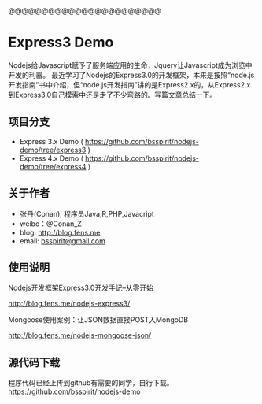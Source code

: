 @@@@@@@@@@@@@@@@@@@@@@@

Express3 Demo
==============================

Nodejs给Javascript赋予了服务端应用的生命，Jquery让Javascript成为浏览中开发的利器。 最近学习了Nodejs的Express3.0的开发框架，本来是按照“node.js开发指南”书中介绍，但“node.js开发指南”讲的是Express2.x的，从Express2.x到Express3.0自己模索中还是走了不少弯路的。写篇文章总结一下。

项目分支
------------------------

+ Express 3.x Demo ( https://github.com/bsspirit/nodejs-demo/tree/express3 )
+ Express 4.x Demo ( https://github.com/bsspirit/nodejs-demo/tree/express4 )

关于作者
----------------------

* 张丹(Conan), 程序员Java,R,PHP,Javacript
* weibo：@Conan_Z
* blog: http://blog.fens.me
* email: bsspirit@gmail.com

使用说明
----------------------

Nodejs开发框架Express3.0开发手记–从零开始

http://blog.fens.me/nodejs-express3/ 

Mongoose使用案例：让JSON数据直接POST入MongoDB

http://blog.fens.me/nodejs-mongoose-json/ 

源代码下载
----------------------

程序代码已经上传到github有需要的同学，自行下载。
https://github.com/bsspirit/nodejs-demo

